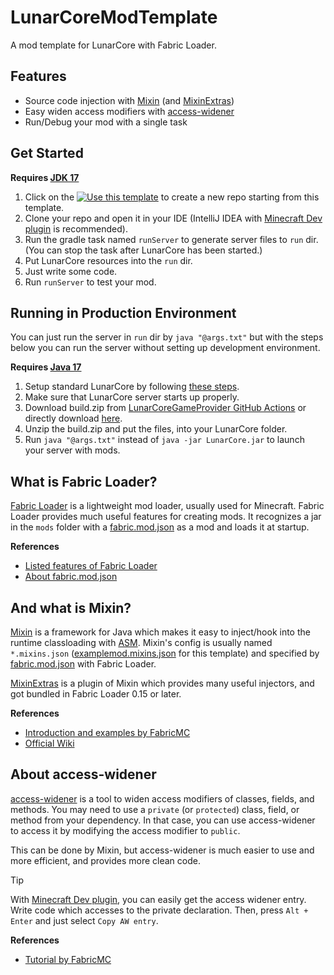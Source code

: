 # LunarCoreModTemplate
A mod template for LunarCore with Fabric Loader.

## Features
  - Source code injection with [Mixin](https://github.com/SpongePowered/Mixin) (and [MixinExtras](https://github.com/LlamaLad7/MixinExtras))
  - Easy widen access modifiers with [access-widener](https://github.com/FabricMC/access-widener)
  - Run/Debug your mod with a single task

## Get Started
**Requires [JDK 17](https://www.oracle.com/java/technologies/javase/jdk17-archive-downloads.html)**

  1. Click on the [![Use this template](https://img.shields.io/badge/-Use%20this%20template-brightgreen)](https://github.com/yuko1101/LunarCoreModTemplate/generate) to create a new repo starting from this template.
  2. Clone your repo and open it in your IDE (IntelliJ IDEA with [Minecraft Dev plugin](https://plugins.jetbrains.com/plugin/8327-minecraft-development) is recommended).
  3. Run the gradle task named `runServer` to generate server files to `run` dir. (You can stop the task after LunarCore has been started.)
  4. Put LunarCore resources into the `run` dir.
  5. Just write some code.
  6. Run `runServer` to test your mod.

## Running in Production Environment
You can just run the server in `run` dir by `java "@args.txt"` but with the steps below you can run the server without setting up development environment.

**Requires [Java 17](https://www.oracle.com/java/technologies/javase/jdk17-archive-downloads.html)**
  1. Setup standard LunarCore by following [these steps](https://github.com/Melledy/LunarCore?tab=readme-ov-file#compiling-the-server).
  2. Make sure that LunarCore server starts up properly.
  3. Download build.zip from [LunarCoreGameProvider GitHub Actions](https://github.com/yuko1101/LunarCoreGameProvider/actions/workflows/build.yml) or directly download [here](https://nightly.link/yuko1101/LunarCoreGameProvider/workflows/build/main/build.zip).
  4. Unzip the build.zip and put the files, into your LunarCore folder.
  6. Run `java "@args.txt"` instead of `java -jar LunarCore.jar` to launch your server with mods.

## What is Fabric Loader?
[Fabric Loader](https://github.com/FabricMC/fabric-loader) is a lightweight mod loader, usually used for Minecraft. Fabric Loader provides much useful features for creating mods. It recognizes a jar in the `mods` folder with a [fabric.mod.json](src/main/resources/fabric.mod.json) as a mod and loads it at startup.

**References**
- [Listed features of Fabric Loader](https://www.fabricmc.net/wiki/documentation:fabric_loader#features)
- [About fabric.mod.json](https://www.fabricmc.net/wiki/documentation:fabric_mod_json)

## And what is Mixin?
[Mixin](https://github.com/SpongePowered/Mixin) is a framework for Java which makes it easy to inject/hook into the runtime classloading with [ASM](https://asm.ow2.io). Mixin's config is usually named `*.mixins.json` ([examplemod.mixins.json](src/main/resources/examplemod.mixins.json) for this template) and specified by [fabric.mod.json](src/main/resources/fabric.mod.json) with Fabric Loader.

[MixinExtras](https://github.com/LlamaLad7/MixinExtras) is a plugin of Mixin which provides many useful injectors, and got bundled in Fabric Loader 0.15 or later.

**References**
- [Introduction and examples by FabricMC](https://www.fabricmc.net/wiki/tutorial:mixin_introduction)
- [Official Wiki](https://github.com/SpongePowered/Mixin/wiki)

## About access-widener
[access-widener](https://github.com/FabricMC/access-widener) is a tool to widen access modifiers of classes, fields, and methods. You may need to use a `private` (or `protected`) class, field, or method from your dependency. In that case, you can use access-widener to access it by modifying the access modifier to `public`.

This can be done by Mixin, but access-widener is much easier to use and more efficient, and provides more clean code.

> [!TIP]
> With [Minecraft Dev plugin](https://plugins.jetbrains.com/plugin/8327-minecraft-development), you can easily get the access widener entry.
> Write code which accesses to the private declaration. Then, press `Alt + Enter` and just select `Copy AW entry`.

**References**
- [Tutorial by FabricMC](https://fabricmc.net/wiki/tutorial:accesswideners)

